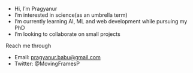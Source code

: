 - Hi, I’m Pragyanur
- I’m interested in science(as an umbrella term)
- I’m currently learning AI, ML and web development while pursuing my PhD
- I’m looking to collaborate on small projects

Reach me through
- Email: pragyanur.babu@gmail.com
- Twitter: @MovingFramesP

<!---
Pragyanur/Pragyanur is a ✨ special ✨ repository because its `README.md` (this file) appears on your GitHub profile.
You can click the Preview link to take a look at your changes.
--->
